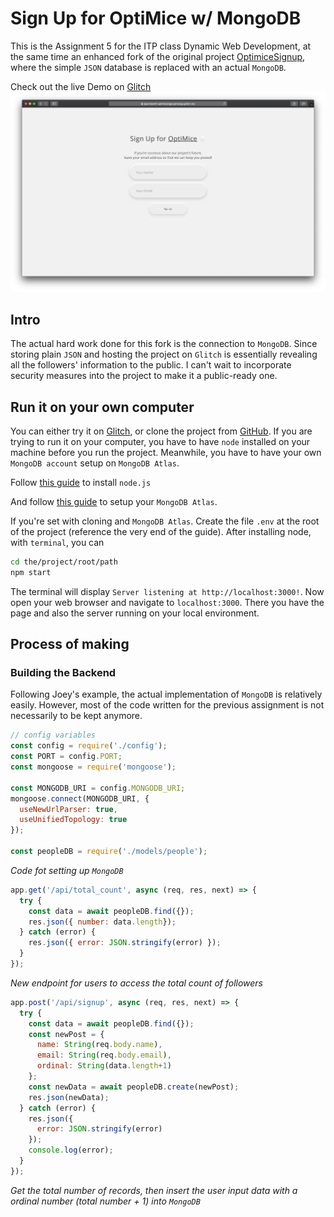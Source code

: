 # Sign Up for OptiMice w/ MongoDB

This is the Assignment 5 for the ITP class Dynamic Web Development, at the same time an enhanced fork of the original project [OptimiceSignup](https://github.com/jasontsemf/OptimiceSignup), where the simple `JSON` database is replaced with an actual `MongoDB`.

Check out the live Demo on [Glitch](https://jasontsemf-optimicesignupmongo.glitch.me/)
![sign up page](public/assets/homepage.png)

## Intro
The actual hard work done for this fork is the connection to `MongoDB`. Since storing plain `JSON` and hosting the project on `Glitch` is essentially revealing all the followers' information to the public. I can't wait to incorporate security measures into the project to make it a public-ready one.

## Run it on your own computer

You can either try it on [Glitch](https://jasontsemf-optimicesignupmongo.glitch.me/), or clone the project from [GitHub](https://github.com/jasontsemf/OptimiceSignup). If you are trying to run it on your computer, you have to have `node` installed on your machine before you run the project. Meanwhile, you have to have your own `MongoDB account` setup on `MongoDB Atlas`.

Follow [this guide](https://github.com/itp-dwd/2020-spring/blob/master/guides/installing-nodejs.md) to install `node.js`

And follow [this guide](https://github.com/itp-dwd/2020-spring/blob/master/guides/database-services-guide.md#mongodb-atlas) to setup your `MongoDB Atlas`.

If you're set with cloning and `MongoDB Atlas`. Create the file `.env` at the root of the project (reference the very end of the guide). After installing node, with `terminal`, you can

``` sh
cd the/project/root/path
npm start
```

The terminal will display `Server listening at http://localhost:3000!`. Now open your web browser and navigate to `localhost:3000`. There you have the page and also the server running on your local environment.

## Process of making

### Building the Backend

Following Joey's example, the actual implementation of `MongoDB` is relatively easily. However, most of the code written for the previous assignment is not necessarily to be kept anymore.

``` Javascript
// config variables
const config = require('./config');
const PORT = config.PORT;
const mongoose = require('mongoose');

const MONGODB_URI = config.MONGODB_URI;
mongoose.connect(MONGODB_URI, {
  useNewUrlParser: true,
  useUnifiedTopology: true 
});

const peopleDB = require('./models/people');
```
*Code fot setting up `MongoDB`*

``` Javascript
app.get('/api/total_count', async (req, res, next) => {
  try {
    const data = await peopleDB.find({});
    res.json({ number: data.length});
  } catch (error) {
    res.json({ error: JSON.stringify(error) });
  }
});
```
*New endpoint for users to access the total count of followers*

``` Javascript
app.post('/api/signup', async (req, res, next) => {
  try {
    const data = await peopleDB.find({});
    const newPost = {
      name: String(req.body.name),
      email: String(req.body.email),
      ordinal: String(data.length+1)
    };
    const newData = await peopleDB.create(newPost);
    res.json(newData);
  } catch (error) {
    res.json({
      error: JSON.stringify(error)
    });
    console.log(error);
  }
});
```
*Get the total number of records, then insert the user input data with a ordinal number (total number + 1) into `MongoDB`*
